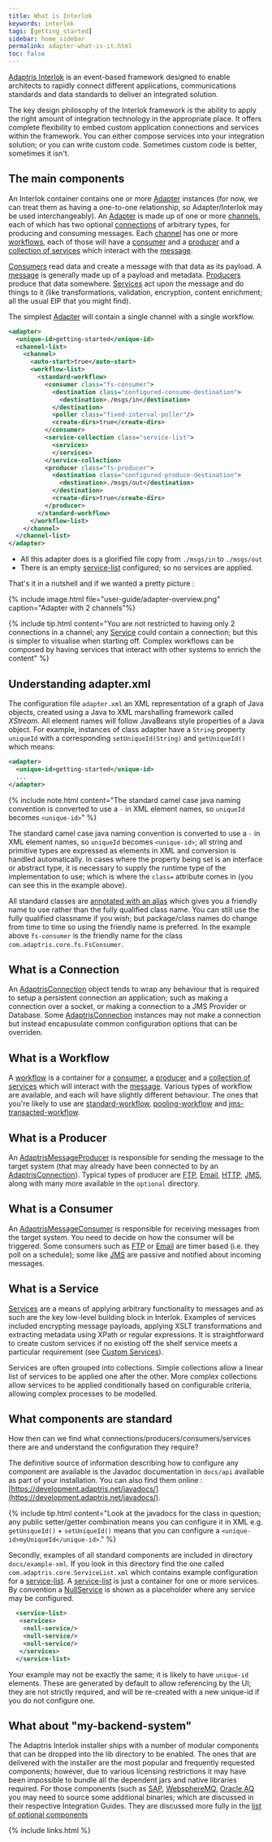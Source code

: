```yaml
---
title: What is Interlok
keywords: interlok
tags: [getting_started]
sidebar: home_sidebar
permalink: adapter-what-is-it.html
toc: false
---
```


<a href="#" data-toggle="tooltip" data-original-title="{{site.data.glossary.interlok}}">Adaptris Interlok</a> is an event-based framework designed to enable architects to rapidly connect different applications, communications standards and data standards to deliver an integrated solution.

The key design philosophy of the Interlok framework is the ability to apply the right amount of integration technology in the appropriate place. It offers complete flexibility to embed custom application connections and services within the framework. You can either compose services into your integration solution; or you can write custom code. Sometimes custom code is better, sometimes it isn't.


## The main components ##

An Interlok container contains one or more [Adapter][] instances (for now, we can treat them as having a one-to-one relationship, so Adapter/Interlok may be used interchangeably). An [Adapter][] is made up of one or more [channels][Channel], each of which has two optional [connections][AdaptrisConnection] of arbitrary types, for producing and consuming messages. Each [channel][Channel] has one or more [workflows][Workflow], each of those will have a [consumer][AdaptrisMessageConsumer] and a [producer][AdaptrisMessageProducer] and a [collection of services][Service] which interact with the [message][AdaptrisMessage].

[Consumers][AdaptrisMessageConsumer] read data and create a message with that data as its payload. A [message][AdaptrisMessage] is generally made up of a payload and metadata. [Producers][AdaptrisMessageProducer] produce that data somewhere. [Services][Service] act upon the message and do things to it (like transformations, validation, encryption, content enrichment; all the usual EIP that you might find).

The simplest [Adapter][] will contain a single channel with a single workflow.

```xml
<adapter>
  <unique-id>getting-started</unique-id>
  <channel-list>
    <channel>
      <auto-start>true</auto-start>
      <workflow-list>
        <standard-workflow>
          <consumer class="fs-consumer">
            <destination class="configured-consume-destination">
              <destination>./msgs/in</destination>
            </destination>
            <poller class="fixed-interval-poller"/>
            <create-dirs>true</create-dirs>
          </consumer>
          <service-collection class="service-list">
            <services>
            </services>
          </service-collection>
          <producer class="fs-producer">
            <destination class="configured-produce-destination">
              <destination>./msgs/out</destination>
            </destination>
            <create-dirs>true</create-dirs>
          </producer>
        </standard-workflow>
      </workflow-list>
    </channel>
  </channel-list>
</adapter>
```

- All this adapter does is a glorified file copy from `./msgs/in` to `./msgs/out`
- There is an empty [service-list][ServiceList] configured; so no services are applied.

That's it in a nutshell and if we wanted a pretty picture :

{% include image.html file="user-guide/adapter-overview.png" caption="Adapter with 2 channels"%}

{% include tip.html content="You are not restricted to having only 2 connections in a channel; any [Service][] could contain a connection; but this is simpler to visualise when starting off. Complex workflows can be composed by having services that interact with other systems to enrich the content" %}

## Understanding adapter.xml ##

The configuration file `adapter.xml` an XML representation of a graph of Java objects, created using a Java to XML marshalling framework called _XStream_. All element names will follow JavaBeans style properties of a Java object. For example, instances of class adapter have a `String` property `uniqueId` with a corresponding `setUniqueId(String)` and `getUniqueId()` which means:

```xml
<adapter>
  <unique-id>getting-started</unique-id>
  ...
</adapter>
```

{% include note.html content="The standard camel case java naming convention is converted to use a `-` in XML element names, so `uniqueId` becomes `<unique-id>`" %}

The standard camel case java naming convention is converted to use a `-` in XML element names, so `uniqueId` becomes `<unique-id>`; all string and primitive types are expressed as elements in XML and conversion is handled automatically. In cases where the property being set is an interface or abstract type, it is necessary to supply the runtime type of the implementation to use; which is where the `class=` attribute comes in (you can see this in the example above).

All standard classes are [annotated with an alias](developer-annotations.htmlmd#class-level-annotations) which gives you a friendly name to use rather than the fully qualified class name. You can still use the fully qualified classname if you wish; but package/class names do change from time to time so using the friendly name is preferred. In the example above `fs-consumer` is the friendly name for the class `com.adaptris.core.fs.FsConsumer`.

## What is a Connection ##

An [AdaptrisConnection][] object tends to wrap any behaviour that is required to setup a persistent connection an application; such as making a connection over a socket, or making a connection to a JMS Provider or Database. Some [AdaptrisConnection][] instances may not make a connection but instead encapusulate common configuration options that can be overriden.

## What is a Workflow ##

A [workflow][Workflow] is a container for a [consumer][AdaptrisMessageConsumer], a [producer][AdaptrisMessageProducer] and a [collection of services][Service] which will interact with the [message][AdaptrisMessage]. Various types of workflow are available, and each will have slightly different behaviour. The ones that you're likely to use are [standard-workflow][], [pooling-workflow] and [jms-transacted-workflow].

## What is a Producer ##

An [AdaptrisMessageProducer][] is responsible for sending the message to the target system (that may already have been connected to by an [AdaptrisConnection][]). Typical types of producer are [FTP][FtpProducer], [Email][DefaultSmtpProducer], [HTTP][JdkHttpProducer], [JMS][JmsProducer], along with many more available in the `optional` directory.

## What is a Consumer ##

An [AdaptrisMessageConsumer][] is responsible for receiving messages from the target system. You need to decide on how the consumer will be triggered. Some consumers such as [FTP][FtpConsumer] or [Email][DefaultMailConsumer] are timer based (i.e. they poll on a schedule); some like [JMS][JmsConsumer] are passive and notified about incoming messages.

## What is a Service ##

[Services][Service] are a means of applying arbitrary functionality to messages and as such are the key low-level building block in Interlok. Examples of services included encrypting message payloads, applying XSLT transformations and extracting metadata using XPath or regular expressions. It is straightforward to create custom services if no existing off the shelf service meets a particular requirement (see [Custom Services](developer-services.html)).

Services are often grouped into collections. Simple collections allow a linear list of services to be applied one after the other. More complex collections allow services to be applied conditionally based on configurable criteria, allowing complex processes to be modelled.

## What components are standard ##

How then can we find what connections/producers/consumers/services there are and understand the configuration they require?

The definitive source of information describing how to configure any component are available is the Javadoc documentation in `docs/api` available as part of your installation. You can also find them online : [https://development.adaptris.net/javadocs/](https://development.adaptris.net/javadocs/).

{% include tip.html content="Look at the javadocs for the class in question; any public setter/getter combination means you can configure it in XML e.g. `getUniqueId()` + `setUniqueId()` means that you can configure a `<unique-id>myUniqueId</unique-id>`." %}

Secondly, examples of all standard components are included in directory `docs/example-xml`. If you look in this directory find the one called `com.adaptris.core.ServiceList.xml` which contains example configuration for a [service-list][ServiceList]. A [service-list][ServiceList] is just a container for one or more services. By convention a [NullService][] is shown as a placeholder where any service may be configured.

```xml
  <service-list>
   <services>
    <null-service/>
    <null-service/>
    <null-service/>
   </services>
  </service-list>
```


Your example may not be exactly the same; it is likely to have `unique-id` elements. These are generated by default to allow referencing by the UI; they are not strictly required, and will be re-created with a new unique-id if you do not configure one.

## What about "my-backend-system" ##

The Adaptris Interlok installer ships with a number of modular components that can be dropped into the lib directory to be enabled. The ones that are delivered with the installer are the most popular and frequently requested components; however, due to various licensing restrictions it may have been impossible to bundle all the dependent jars and native libraries required. For those components (such as [SAP](cookbook-sap-idoc.html), [WebsphereMQ](cookbook-native-wmq.html), [Oracle AQ](cookbook-oracleaq.html) you may need to source some additional binaries; which are discussed in their respective Integration Guides. They are discussed more fully in the [list of optional components](adapter-optional-components.html)

[Adapter]: https://development.adaptris.net/javadocs/v3-snapshot/Interlok-API/com/adaptris/core/Adapter.html
[Channel]: https://development.adaptris.net/javadocs/v3-snapshot/Interlok-API/com/adaptris/core/Channel.html
[AdaptrisConnection]: https://development.adaptris.net/javadocs/v3-snapshot/Interlok-API/com/adaptris/core/AdaptrisConnection.html
[Workflow]: https://development.adaptris.net/javadocs/v3-snapshot/Interlok-API/com/adaptris/core/Workflow.html
[AdaptrisMessageConsumer]: https://development.adaptris.net/javadocs/v3-snapshot/Interlok-API/com/adaptris/core/AdaptrisMessageConsumer.html
[AdaptrisMessageProducer]: https://development.adaptris.net/javadocs/v3-snapshot/Interlok-API/com/adaptris/core/AdaptrisMessageProducer.html
[Service]: https://development.adaptris.net/javadocs/v3-snapshot/Interlok-API/com/adaptris/core/Service.html
[AdaptrisMessage]: https://development.adaptris.net/javadocs/v3-snapshot/Interlok-API/com/adaptris/core/AdaptrisMessage.html
[ServiceList]: https://development.adaptris.net/javadocs/v3-snapshot/Interlok-API/com/adaptris/core/ServiceList.html
[FtpProducer]: https://development.adaptris.net/javadocs/v3-snapshot/Interlok-API/com/adaptris/core/ftp/FtpProducer.html
[DefaultSmtpProducer]: https://development.adaptris.net/javadocs/v3-snapshot/Interlok-API/com/adaptris/core/mail/DefaultSmtpProducer.html
[JdkHttpProducer]: https://development.adaptris.net/javadocs/v3-snapshot/Interlok-API/com/adaptris/core/http/JdkHttpProducer.html
[JmsProducer]: https://development.adaptris.net/javadocs/v3-snapshot/Interlok-API/com/adaptris/core/jms/JmsProducer.html
[FtpConsumer]: https://development.adaptris.net/javadocs/v3-snapshot/Interlok-API/com/adaptris/core/ftp/FtpConsumer.html
[DefaultMailConsumer]: https://development.adaptris.net/javadocs/v3-snapshot/Interlok-API/com/adaptris/core/mail/DefaultMailConsumer.html
[JmsConsumer]: https://development.adaptris.net/javadocs/v3-snapshot/Interlok-API/com/adaptris/core/jms/JmsConsumer.html
[NullService]: https://development.adaptris.net/javadocs/v3-snapshot/Interlok-API/com/adaptris/core/NullService.html
[standard-workflow]: https://development.adaptris.net/javadocs/v3-snapshot/Interlok-API/com/adaptris/core/StandardWorkflow.html
[pooling-workflow]: https://development.adaptris.net/javadocs/v3-snapshot/Interlok-API/com/adaptris/core/PoolingWorkflow.html
[jms-transacted-workflow]: https://development.adaptris.net/javadocs/v3-snapshot/Interlok-API/com/adaptris/core/jms/JmsTransactedWorkflow.html

{% include links.html %}

